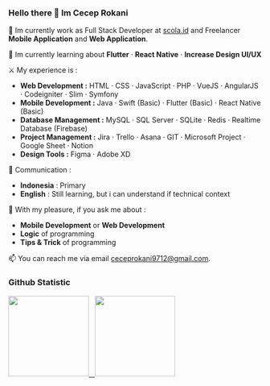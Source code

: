 ### Hello there 👋 Im Cecep Rokani
💼 Im currently work as Full Stack Developer at [scola.id](scola.id) and Freelancer **Mobile Application** and **Web Application**.

🌱 Im currently learning about **Flutter** · **React Native** · **Increase Design UI/UX**

⚔️ My experience is :
- **Web Development :** HTML · CSS · JavaScript · PHP · VueJS · AngularJS · Codeigniter · Slim · Symfony
- **Mobile Development :** Java · Swift (Basic) · Flutter (Basic) · React Native (Basic)
- **Database Management :** MySQL · SQL Server · SQLite · Redis · Realtime Database (Firebase)
- **Project Management :** Jira · Trello · Asana · GIT · Microsoft Project · Google Sheet · Notion
- **Design Tools :** Figma · Adobe XD

📢 Communication :
- **Indonesia** : Primary
- **English** : Still learning, but i can understand if technical context

💬 With my pleasure, if you ask me about :
- **Mobile Development** or **Web Development**
- **Logic** of programming
- **Tips & Trick** of programming

📫 You can reach me via email [ceceprokani9712@gmail.com](mailto:ceceprokani9712@gmail.com).

### Github Statistic
<p align="left">
  <a href="https://github.com/cecepfahriazal1997">
    <img height="160px" src="https://github-readme-stats.vercel.app/api?username=cecepfahriazal1997&show_icons=true&count_private=true&theme=algolia"/>
    &nbsp;
    <img height="160px" src="https://github-readme-stats.vercel.app/api/top-langs/?username=cecepfahriazal1997&layout=compact&theme=algolia&size_weight=0.5&count_weight=0.6&hide=scss"/>
  </a>
</p>
